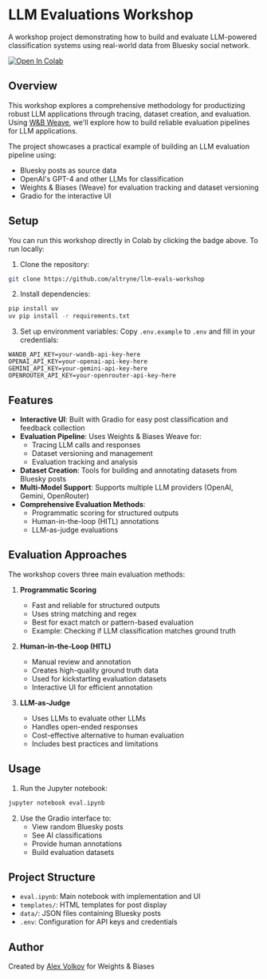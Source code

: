 # LLM Evaluations Workshop

A workshop project demonstrating how to build and evaluate LLM-powered classification systems using real-world data from Bluesky social network.

[![Open In Colab](https://colab.research.google.com/assets/colab-badge.svg)](https://colab.research.google.com/github/altryne/llm-evals-workshop/blob/main/eval.ipynb) 

## Overview

This workshop explores a comprehensive methodology for productizing robust LLM applications through tracing, dataset creation, and evaluation. Using [W&B Weave](https://wandb.me/weave-workshop-jan), we'll explore how to build reliable evaluation pipelines for LLM applications.

The project showcases a practical example of building an LLM evaluation pipeline using:
- Bluesky posts as source data
- OpenAI's GPT-4 and other LLMs for classification
- Weights & Biases (Weave) for evaluation tracking and dataset versioning
- Gradio for the interactive UI

## Setup

You can run this workshop directly in Colab by clicking the badge above. To run locally:

1. Clone the repository:
```bash
git clone https://github.com/altryne/llm-evals-workshop
```

2. Install dependencies:
```bash
pip install uv
uv pip install -r requirements.txt
```

3. Set up environment variables:
Copy `.env.example` to `.env` and fill in your credentials:
```
WANDB_API_KEY=your-wandb-api-key-here
OPENAI_API_KEY=your-openai-api-key-here
GEMINI_API_KEY=your-gemini-api-key-here
OPENROUTER_API_KEY=your-openrouter-api-key-here
```

## Features

- **Interactive UI**: Built with Gradio for easy post classification and feedback collection
- **Evaluation Pipeline**: Uses Weights & Biases Weave for:
  - Tracing LLM calls and responses
  - Dataset versioning and management
  - Evaluation tracking and analysis
- **Dataset Creation**: Tools for building and annotating datasets from Bluesky posts
- **Multi-Model Support**: Supports multiple LLM providers (OpenAI, Gemini, OpenRouter)
- **Comprehensive Evaluation Methods**:
  - Programmatic scoring for structured outputs
  - Human-in-the-loop (HITL) annotations
  - LLM-as-judge evaluations

## Evaluation Approaches

The workshop covers three main evaluation methods:

1. **Programmatic Scoring**
   - Fast and reliable for structured outputs
   - Uses string matching and regex
   - Best for exact match or pattern-based evaluation
   - Example: Checking if LLM classification matches ground truth

2. **Human-in-the-Loop (HITL)**
   - Manual review and annotation
   - Creates high-quality ground truth data
   - Used for kickstarting evaluation datasets
   - Interactive UI for efficient annotation

3. **LLM-as-Judge**
   - Uses LLMs to evaluate other LLMs
   - Handles open-ended responses
   - Cost-effective alternative to human evaluation
   - Includes best practices and limitations

## Usage

1. Run the Jupyter notebook:
```bash
jupyter notebook eval.ipynb
```

2. Use the Gradio interface to:
   - View random Bluesky posts
   - See AI classifications
   - Provide human annotations
   - Build evaluation datasets

## Project Structure

- `eval.ipynb`: Main notebook with implementation and UI
- `templates/`: HTML templates for post display
- `data/`: JSON files containing Bluesky posts
- `.env`: Configuration for API keys and credentials

## Author

Created by [Alex Volkov](https://twitter.com/altryne) for Weights & Biases
